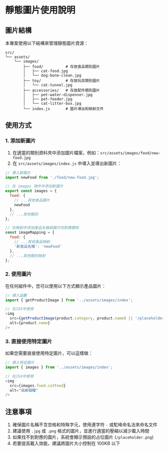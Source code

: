 # 靜態圖片使用說明

## 圖片結構

本專案使用以下結構來管理靜態圖片資源：

```
src/
└── assets/
    └── images/
        ├── food/          # 存放食品類別圖片
        │   ├── cat-food.jpg
        │   └── dog-bone-clean.jpg
        ├── toy/           # 存放玩具類別圖片
        │   └── cat-tunnel.jpg
        ├── accessories/   # 存放配件類別圖片
        │   ├── pet-water-dispenser.jpg
        │   ├── pet-feeder.jpg
        │   └── cat-litter-box.jpg
        └── index.js       # 圖片導出和映射文件
```

## 使用方式

### 1. 添加新圖片

1. 在適當的類別資料夾中添加圖片檔案，例如：`src/assets/images/food/new-food.jpg`
2. 在 `src/assets/images/index.js` 中導入並導出新圖片：

```javascript
// 導入新圖片
import newFood from './food/new-food.jpg';

// 在 images 物件中添加新圖片
export const images = {
  food: {
    // ...其他食品圖片
    newFood
  },
  // ...其他類別
};

// 在映射中添加產品名稱與圖片的對應關係
const imageMapping = {
  food: {
    // ...其他食品映射
    '新食品名稱': 'newFood'
  },
  // ...其他類別映射
};
```

### 2. 使用圖片

在任何組件中，您可以使用以下方式顯示產品圖片：

```javascript
// 導入函數
import { getProductImage } from '../assets/images/index';

// 在JSX中使用
<img 
  src={getProductImage(product.category, product.name) || '/placeholder.png'} 
  alt={product.name} 
/>
```

### 3. 直接使用特定圖片

如果您需要直接使用特定圖片，可以這樣做：

```javascript
// 導入特定圖片
import { images } from '../assets/images/index';

// 在JSX中使用
<img 
  src={images.food.catFood} 
  alt="高級貓糧" 
/>
```

## 注意事項

1. 確保圖片名稱不含空格和特殊字元，使用連字符 `-` 或駝峰命名法來命名文件
2. 建議使用 `.jpg` 或 `.png` 格式的圖片，並進行適當的壓縮以減少載入時間
3. 如果找不到對應的圖片，系統會顯示預設的占位圖片 (`/placeholder.png`)
4. 若要提高載入效能，建議將圖片大小控制在 100KB 以下
